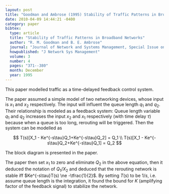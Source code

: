 ```yaml
---
layout: post
title: "Goodman and Ambrose (1995) Stability of Traffic Patterns in Broadband Networks (JNSM)"
date: 2010-04-09 14:44:21 -0400
category: paper
bibtex:
  type: article
  title: "Stability of Traffic Patterns in Broadband Networks"
  author: "R. M. Goodman and B. E. Ambrose"
  journal: "Journal of Network and Systems Management, Special Issue on Routing in Broadband Networks"
  howpublished: "J Network Sys Management"
  volume: 3
  number: 4
  pages: "371--380"
  month: December
  year: 1995
---
```

This paper modelled traffic as a time-delayed feedback control system.

The paper assumed a simple model of two networking devices, whose input is $x_1$ and $x_2$ respectively. The input will influent the queue length $q_1$ and $q_2$. Their relationship is modeled as a feedback system: Queue length variable $q_1$ and $q_2$ increases the input $x_2$ and $x_1$ respectively (with time delay $\tau$) because when a queue is too long, rerouting will be triggered. Then the system can be modelled as

$$
T(s)[X_1 - Ke^{-s\tau}Q_1+Ke^{-s\tau}Q_2] = Q_1  \\
T(s)[X_1 - Ke^{-s\tau}Q_2+Ke^{-s\tau}Q_1] = Q_2
$$

The block diagram is presented in the paper.

The paper then set $x_1$ to zero and eliminate $Q_2$ in the above equation, then it deduced the notation of $Q_1/X_2$ and deduced that the rerouting network is stable iff $Ke^{-s\tau}T(s) \ne -\tfrac{1}{2}$. By setting $T(s)$ to be $1/s$, i.e. assume queue length is the integration, it found the bound for $K$ (amplifying factor of the feedback signal) to stabilize the network.
